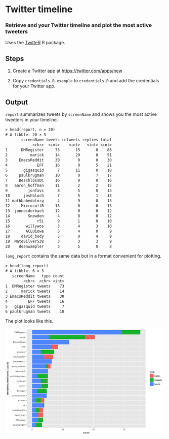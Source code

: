 # Twitter timeline

### Retrieve and your Twitter timeline and plot the most active tweeters

Uses the [TwitteR](https://cran.r-project.org/package=twitteR) R package.

## Steps

1. Create a Twitter app at https://twitter.com/apps/new

2. Copy `credentials.R.example` to `credentials.R` and add the credentials for your Twitter app.

## Output

`report` summarizes tweets by `screenName` and shows you the most active tweeters in your timeline.

```
> head(report, n = 20)
# A tibble: 20 × 5
       screenName tweets retweets replies total
            <chr>  <int>    <int>   <int> <int>
1      DMRegister     73       15       0    88
2          marick     14       29       8    51
3     EmacsReddit     30        0       0    30
4             EFF     16        0       5    21
5       gigasquid      7       11       0    18
6     paulkrugman     10        0       7    17
7     BeschlossDC     16        0       0    16
8   aaron_hoffman     11        2       2    15
9         jonfavs      8        5       0    13
10      joshbloch      7        5       1    13
11 mathbabedotorg      4        9       0    13
12     MicrosoftR     13        0       0    13
13  jonneiderbach     12        0       0    12
14        Snowden      4        8       0    12
15            r5i      9        1       0    10
16       willywos      3        4       3    10
17       ACLUiowa      5        4       0     9
18     david_body      5        0       4     9
19  NateSilver538      3        3       3     9
20    deanwampler      3        5       0     8
```

`long_report` contains the same data but in a format convenient for plotting.

```
> head(long_report)
# A tibble: 6 × 3
   screenName   type count
        <chr>  <chr> <int>
1  DMRegister tweets    73
2      marick tweets    14
3 EmacsReddit tweets    30
4         EFF tweets    16
5   gigasquid tweets     7
6 paulkrugman tweets    10
```

The plot looks like this.

![most active tweeters](images/most_active_tweeters.png)
